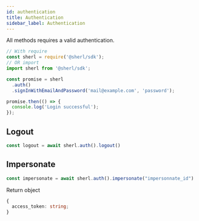 ```yaml
---
id: authentication
title: Authentication
sidebar_label: Authentication
---
```


All methods requires a valid authentication.

```ts
// With require
const sherl = require('@sherl/sdk');
// OR import
import sherl from '@sherl/sdk';

const promise = sherl
  .auth()
  .signInWithEmailAndPassword('mail@example.com', 'password');

promise.then(() => {
  console.log('Login successful');
});
```

## Logout 

```ts
const logout = await sherl.auth().logout()
```

## Impersonate

```ts
const impersonate = await sherl.auth().impersonate("impersonnate_id")
```

Return object 

```ts
{
  access_token: string;
}
```